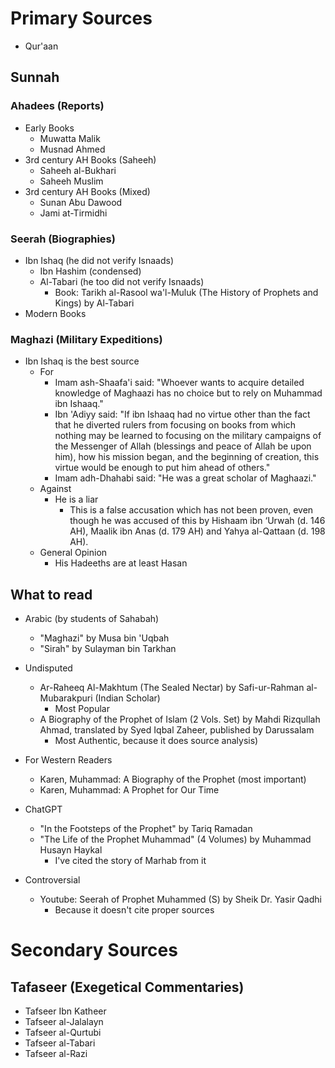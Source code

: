 # Primary Sources
- Qur'aan
## Sunnah
### Ahadees (Reports)
- Early Books
	- Muwatta Malik
	- Musnad Ahmed
- 3rd century AH Books (Saheeh)
	- Saheeh al-Bukhari
	- Saheeh Muslim
- 3rd century AH Books (Mixed)
	- Sunan Abu Dawood
	- Jami at-Tirmidhi
### Seerah (Biographies)
- Ibn Ishaq (he did not verify Isnaads)
	- Ibn Hashim (condensed)
	- Al-Tabari (he too did not verify Isnaads)
		- Book: Tarikh al-Rasool wa'l-Muluk (The History of Prophets and Kings) by Al-Tabari
- Modern Books
### Maghazi (Military Expeditions)
- Ibn Ishaq is the best source
	- For
		- Imam ash-Shaafa'i said: "Whoever wants to acquire detailed knowledge of Maghaazi has no choice but to rely on Muhammad ibn Ishaaq."
		- Ibn 'Adiyy said: "If ibn Ishaaq had no virtue other than the fact that he diverted rulers from focusing on books from which nothing may be learned to focusing on the military campaigns of the Messenger of Allah (blessings and peace of Allah be upon him), how his mission began, and the beginning of creation, this virtue would be enough to put him ahead of others."
		- Imam adh-Dhahabi said: "He was a great scholar of Maghaazi."
	- Against
		- He is a liar
			- This is a false accusation which has not been proven, even though he was accused of this by Hishaam ibn ‘Urwah (d. 146 AH), Maalik ibn Anas (d. 179 AH) and Yahya al-Qattaan (d. 198 AH).
	- General Opinion
		- His Hadeeths are at least Hasan
## What to read
- Arabic (by students of Sahabah)
	- "Maghazi" by Musa bin 'Uqbah
	- "Sirah" by Sulayman bin Tarkhan
- Undisputed
	- Ar-Raheeq Al-Makhtum (The Sealed Nectar) by Safi-ur-Rahman al-Mubarakpuri (Indian Scholar)
		- Most Popular
	- A Biography of the Prophet of Islam (2 Vols. Set) by Mahdi Rizqullah Ahmad, translated by Syed Iqbal Zaheer, published by Darussalam
		- Most Authentic, because it does source analysis)
- For Western Readers
	- Karen, Muhammad: A Biography of the Prophet (most important)
	- Karen, Muhammad: A Prophet for Our Time

- ChatGPT
	- "In the Footsteps of the Prophet" by Tariq Ramadan
	- "The Life of the Prophet Muhammad" (4 Volumes) by Muhammad Husayn Haykal
		- I've cited the story of Marhab from it

- Controversial
	- Youtube: Seerah of Prophet Muhammed (S) by Sheik Dr. Yasir Qadhi
		- Because it doesn't cite proper sources
# Secondary Sources
## Tafaseer (Exegetical Commentaries)
- Tafseer Ibn Katheer
- Tafseer al-Jalalayn
- Tafseer al-Qurtubi
- Tafseer al-Tabari
- Tafseer al-Razi